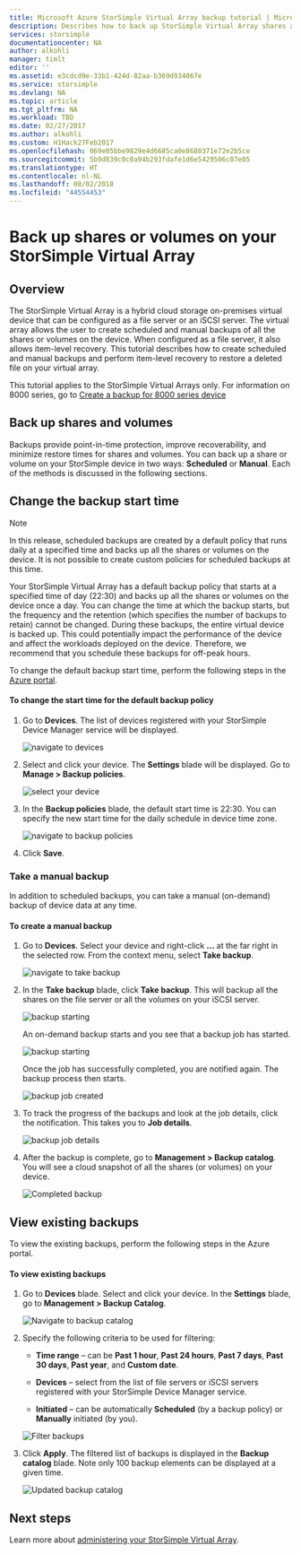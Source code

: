 ```yaml
---
title: Microsoft Azure StorSimple Virtual Array backup tutorial | Microsoft Docs
description: Describes how to back up StorSimple Virtual Array shares and volumes.
services: storsimple
documentationcenter: NA
author: alkohli
manager: timlt
editor: ''
ms.assetid: e3cdcd9e-33b1-424d-82aa-b369d934067e
ms.service: storsimple
ms.devlang: NA
ms.topic: article
ms.tgt_pltfrm: NA
ms.workload: TBD
ms.date: 02/27/2017
ms.author: alkohli
ms.custom: H1Hack27Feb2017
ms.openlocfilehash: 069e05bbe9829e4d6685ca0e8680371e72e2b5ce
ms.sourcegitcommit: 5b9d839c0c0a94b293fdafe1d6e5429506c07e05
ms.translationtype: HT
ms.contentlocale: nl-NL
ms.lasthandoff: 08/02/2018
ms.locfileid: "44554453"
---
```

# <a name="back-up-shares-or-volumes-on-your-storsimple-virtual-array"></a>Back up shares or volumes on your StorSimple Virtual Array

## <a name="overview"></a>Overview

The StorSimple Virtual Array is a hybrid cloud storage on-premises virtual device that can be configured as a file server or an iSCSI server. The virtual array allows the user to create scheduled and manual backups of all the shares or volumes on the device. When configured as a file server, it also allows item-level recovery. This tutorial describes how to create scheduled and manual backups and perform item-level recovery to restore a deleted file on your virtual array.

This tutorial applies to the StorSimple Virtual Arrays only. For information on 8000 series, go to [Create a backup for 8000 series device](storsimple-manage-backup-policies-u2.md)

## <a name="back-up-shares-and-volumes"></a>Back up shares and volumes

Backups provide point-in-time protection, improve recoverability, and minimize restore times for shares and volumes. You can back up a share or volume on your StorSimple device in two ways: **Scheduled** or **Manual**. Each of the methods is discussed in the following sections.

## <a name="change-the-backup-start-time"></a>Change the backup start time

> [!NOTE]
> In this release, scheduled backups are created by a default policy that runs daily at a specified time and backs up all the shares or volumes on the device. It is not possible to create custom policies for scheduled backups at this time.


Your StorSimple Virtual Array has a default backup policy that starts at a specified time of day (22:30) and backs up all the shares or volumes on the device once a day. You can change the time at which the backup starts, but the frequency and the retention (which specifies the number of backups to retain) cannot be changed. During these backups, the entire virtual device is backed up. This could potentially impact the performance of the device and affect the workloads deployed on the device. Therefore, we recommend that you schedule these backups for off-peak hours.

 To change the default backup start time, perform the following steps in the [Azure portal](https://portal.azure.com/).

#### <a name="to-change-the-start-time-for-the-default-backup-policy"></a>To change the start time for the default backup policy

1. Go to **Devices**. The list of devices registered with your StorSimple Device Manager service will be displayed. 
   
    ![navigate to devices](https://docstestmedia1.blob.core.windows.net/azure-media/articles/storsimple/media/storsimple-virtual-array-backup/changebuschedule1.png)

2. Select and click your device. The **Settings** blade will be displayed. Go to **Manage > Backup policies**.
   
    ![select your device](https://docstestmedia1.blob.core.windows.net/azure-media/articles/storsimple/media/storsimple-virtual-array-backup/changebuschedule2.png)

3. In the **Backup policies** blade, the default start time is 22:30. You can specify the new start time for the daily schedule in device time zone.
   
    ![navigate to backup policies](https://docstestmedia1.blob.core.windows.net/azure-media/articles/storsimple/media/storsimple-virtual-array-backup/changebuschedule5.png)

4. Click **Save**.

### <a name="take-a-manual-backup"></a>Take a manual backup

In addition to scheduled backups, you can take a manual (on-demand) backup of device data at any time.

#### <a name="to-create-a-manual-backup"></a>To create a manual backup

1. Go to **Devices**. Select your device and right-click **...** at the far right in the selected row. From the context menu, select **Take backup**.
   
    ![navigate to take backup](https://docstestmedia1.blob.core.windows.net/azure-media/articles/storsimple/media/storsimple-virtual-array-backup/takebackup1m.png)

2. In the **Take backup** blade, click **Take backup**. This will backup all the shares on the file server or all the volumes on your iSCSI server. 
   
    ![backup starting](https://docstestmedia1.blob.core.windows.net/azure-media/articles/storsimple/media/storsimple-virtual-array-backup/takebackup2m.png)
   
    An on-demand backup starts and you see that a backup job has started.
   
    ![backup starting](https://docstestmedia1.blob.core.windows.net/azure-media/articles/storsimple/media/storsimple-virtual-array-backup/takebackup3m.png) 
   
    Once the job has successfully completed, you are notified again. The backup process then starts.
   
    ![backup job created](https://docstestmedia1.blob.core.windows.net/azure-media/articles/storsimple/media/storsimple-virtual-array-backup/takebackup4m.png)

3. To track the progress of the backups and look at the job details, click the notification. This takes you to  **Job details**.
   
     ![backup job details](https://docstestmedia1.blob.core.windows.net/azure-media/articles/storsimple/media/storsimple-virtual-array-backup/takebackup5m.png)

4. After the backup is complete, go to **Management > Backup catalog**. You will see a cloud snapshot of all the shares (or volumes) on your device.
   
    ![Completed backup](https://docstestmedia1.blob.core.windows.net/azure-media/articles/storsimple/media/storsimple-virtual-array-backup/takebackup19m.png) 

## <a name="view-existing-backups"></a>View existing backups
To view the existing backups, perform the following steps in the Azure portal.

#### <a name="to-view-existing-backups"></a>To view existing backups

1. Go to **Devices** blade. Select and click your device. In the **Settings** blade, go to **Management > Backup Catalog**.
   
    ![Navigate to backup catalog](https://docstestmedia1.blob.core.windows.net/azure-media/articles/storsimple/media/storsimple-virtual-array-backup/viewbackups1.png)
2. Specify the following criteria to be used for filtering:
   
    - **Time range** – can be **Past 1 hour**, **Past 24 hours**, **Past 7 days**, **Past 30 days**, **Past year**, and **Custom date**.
    
    - **Devices** – select from the list of file servers or iSCSI servers registered with your StorSimple Device Manager service.
   
    - **Initiated** – can be automatically **Scheduled** (by a backup policy) or **Manually** initiated (by you).
   
    ![Filter backups](https://docstestmedia1.blob.core.windows.net/azure-media/articles/storsimple/media/storsimple-virtual-array-backup/viewbackups2.png)

3. Click **Apply**. The filtered list of backups is displayed in the **Backup catalog** blade. Note only 100 backup elements can be displayed at a given time.
   
    ![Updated backup catalog](https://docstestmedia1.blob.core.windows.net/azure-media/articles/storsimple/media/storsimple-virtual-array-backup/viewbackups3.png)

## <a name="next-steps"></a>Next steps

Learn more about [administering your StorSimple Virtual Array](storsimple-ova-web-ui-admin.md).














